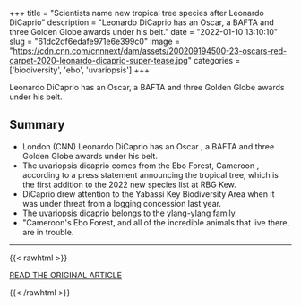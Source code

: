 +++
title = "Scientists name new tropical tree species after Leonardo DiCaprio"
description = "Leonardo DiCaprio has an Oscar, a BAFTA and three Golden Globe awards under his belt."
date = "2022-01-10 13:10:10"
slug = "61dc2df6edafe971e6e399c0"
image = "https://cdn.cnn.com/cnnnext/dam/assets/200209194500-23-oscars-red-carpet-2020-leonardo-dicaprio-super-tease.jpg"
categories = ['biodiversity', 'ebo', 'uvariopsis']
+++

Leonardo DiCaprio has an Oscar, a BAFTA and three Golden Globe awards under his belt.

## Summary

- London (CNN) Leonardo DiCaprio has an Oscar , a BAFTA and three Golden Globe awards under his belt.
- The uvariopsis dicaprio comes from the Ebo Forest, Cameroon , according to a press statement announcing the tropical tree, which is the first addition to the 2022 new species list at RBG Kew.
- DiCaprio drew attention to the Yabassi Key Biodiversity Area when it was under threat from a logging concession last year.
- The uvariopsis dicaprio belongs to the ylang-ylang family.
- "Cameroon's Ebo Forest, and all of the incredible animals that live there, are in trouble.

---

{{< rawhtml >}}
  <p class="article-category">
    <a target="_blank" href="https://www.cnn.com/2022/01/09/uk/leonardo-dicaprio-new-tree-species-intl-scli-gbr/index.html">READ THE ORIGINAL ARTICLE</a>
  </p>
{{< /rawhtml >}}
